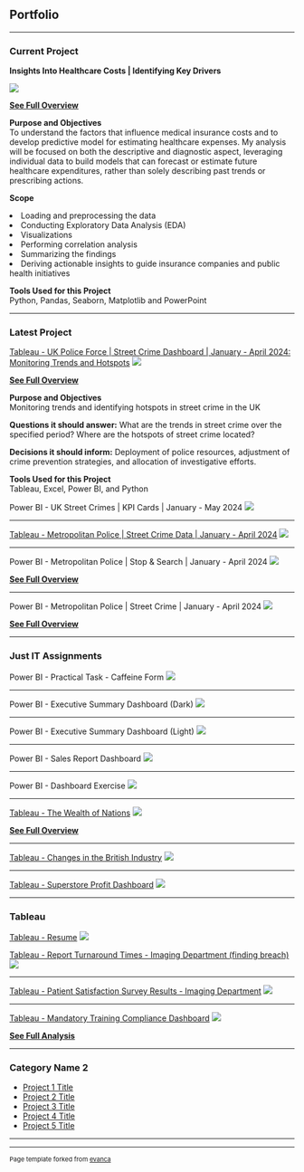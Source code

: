 ## Portfolio

---

### Current Project

<p><strong>Insights Into Healthcare Costs | Identifying Key Drivers</strong></p>
<img src="Python_Project1_Healthcare_Costs2.png?raw=true"/>
<p><strong><a href="https://github.com/TheMendoza/TheMendoza.github.io/blob/main/Insights%20into%20Healthcare%20Costs%20-%20Identifying%20Key%20Drivers4.0.pdf">See Full Overview</a></strong></p>
<p><strong>Purpose and Objectives</strong><br>To understand the factors that influence medical insurance costs and to develop predictive model for estimating healthcare expenses. My analysis will be focused on both the descriptive and diagnostic aspect, leveraging individual data to build models that can forecast or estimate future healthcare expenditures, rather than solely describing past trends or prescribing actions.</p>
<p><strong>Scope</strong><li>Loading and preprocessing the data</li><li>Conducting Exploratory Data Analysis (EDA)</li><li>Visualizations</li><li>Performing correlation analysis</li><li>Summarizing the findings</li> <li>Deriving actionable insights to guide insurance companies and public health initiatives</li></p>
<p><strong>Tools Used for this Project</strong><br>Python, Pandas, Seaborn, Matplotlib and PowerPoint</p>

---

### Latest Project

[Tableau - UK Police Force | Street Crime Dashboard | January - April 2024: Monitoring Trends and Hotspots](https://public.tableau.com/app/profile/jonnel.mendoza/viz/AllForces2024/Dashboard1)
<img src="AllForces_latest_160724.png?raw=true"/>
<p><strong><a href="https://github.com/TheMendoza/TheMendoza.github.io/blob/main/UK%20Police%20Force%20Street%20Crime%20Dashboard%20Overview.pdf" target="_blank">See Full Overview</a></strong></p>
<p><strong>Purpose and Objectives</strong><br>Monitoring trends and identifying hotspots in street crime in the UK</p>
<p><strong>Questions it should answer:</strong> What are the trends in street crime over the specified period? Where are the hotspots of street crime located?</p>
<p><strong>Decisions it should inform:</strong> Deployment of police resources, adjustment of crime prevention strategies, and allocation of investigative efforts.</p>
<p><strong>Tools Used for this Project</strong><br>Tableau, Excel, Power BI, and Python</p>

Power BI - UK Street Crimes | KPI Cards | January - May 2024
<img src="UKStreetCrimesKPICards.gif?raw=true"/>

---
[Tableau - Metropolitan Police | Street Crime Data | January - April 2024](https://public.tableau.com/app/profile/jonnel.mendoza/viz/MetropolitanPoliceStreetCrime2024_Jan-Apr2024/DashboardTiled)
<img src="Tableau_MP_crime_data_2024_Jan-Apr_CURRENT2.JPG?raw=true"/>

---
Power BI - Metropolitan Police | Stop & Search | January - April 2024
<img src="PowerBI_MP_stopandsearch_2024_Jan-Apr.JPG?raw=true"/>
<p><strong><a href="https://github.com/TheMendoza/TheMendoza.github.io/blob/main/PowerBI_MP_stopandsearch_2024_Jan-Apr.JPG" target="_blank">See Full Overview</a></strong></p>

---
Power BI - Metropolitan Police | Street Crime | January - April 2024
<img src="PowerBI_MP_crime_data_2024_Jan-Aprfinale.JPG?raw=true"/>
<p><strong><a href="https://github.com/TheMendoza/TheMendoza.github.io/blob/main/PowerBI_MP_crime_data_2024_Jan-Aprfinale.JPG" target="_blank">See Full Overview</a></strong></p>

---

### Just IT Assignments  

Power BI - Practical Task - Caffeine Form
<img src="PowerBI_coffeeshopinsightsfinal.JPG?raw=true"/>

---
Power BI - Executive Summary Dashboard (Dark)
<img src="PowerBI_Executive_Summary_Finance_Report_DARK.png?raw=true"/>

---
Power BI - Executive Summary Dashboard (Light)
<img src="PowerBI_Executive_Summary_Finance_Report_LIGHT.png?raw=true"/>

---
Power BI - Sales Report Dashboard
<img src="PowerBI_sales_report.png?raw=true"/>

---
Power BI - Dashboard Exercise
<img src="PowerBI_dashboard2.JPG?raw=true"/>

---
[Tableau - The Wealth of Nations](https://public.tableau.com/app/profile/jonnel.mendoza/viz/The_Wealth_of_Nations_Assignment1/Dashboard1)
<img src="Top20_highest_ranking_GDP_per_capita.JPG?raw=true"/>
<p><strong><a href="https://github.com/TheMendoza/TheMendoza.github.io/blob/main/Assignment1_Data_Visualization.pdf" target="_blank">See Full Overview</a></strong></p>

---
[Tableau - Changes in the British Industry](https://public.tableau.com/app/profile/jonnel.mendoza/viz/EMSI_JobChange_UK_Tableau_exercise/Dashboard1)
<img src="Changes_in_British_Industry_tableau.JPG?raw=true"/>

---
[Tableau - Superstore Profit Dashboard](https://public.tableau.com/app/profile/jonnel.mendoza/viz/Just_IT_Tableau_exercise/Dashboard1)
<img src="Tableau_1st_dashboard.JPG?raw=true"/>

---

### Tableau

[Tableau - Resume](https://public.tableau.com/app/profile/jonnel.mendoza/viz/Tableau_CV1_experiment/Dashboard12)
<img src="Tableau_Resume.JPG?raw=true"/>


[Tableau - Report Turnaround Times - Imaging Department (finding breach)](https://public.tableau.com/app/profile/jonnel.mendoza/viz/RT_remake1/Dashboard1)
<img src="RT_Dashboard1.png?raw=true"/>

---
[Tableau - Patient Satisfaction Survey Results - Imaging Department](https://public.tableau.com/app/profile/jonnel.mendoza/viz/PSS_tableau/Dashboard1)
<img src="Tableau_PSS_results_Imaging.JPG?raw=true"/>

---
[Tableau - Mandatory Training Compliance Dashboard](https://public.tableau.com/app/profile/jonnel.mendoza/viz/Mandatory_training_compliance_dashboard/Dashboard1)
<img src="Tableau_Mandatory_training_compliance.JPG?raw=true"/>
<p><strong><a href="https://github.com/TheMendoza/DataInsightsLibrary/blob/main/Mandatory%20Training%20Compliance%20Dashboard.pdf" target="_blank">See Full Analysis</a></strong></p>

---

### Category Name 2

- [Project 1 Title](http://example.com/)
- [Project 2 Title](http://example.com/)
- [Project 3 Title](http://example.com/)
- [Project 4 Title](http://example.com/)
- [Project 5 Title](http://example.com/)

---




---
<p style="font-size:11px">Page template forked from <a href="https://github.com/evanca/quick-portfolio">evanca</a></p>
<!-- Remove above link if you don't want to attibute -->

